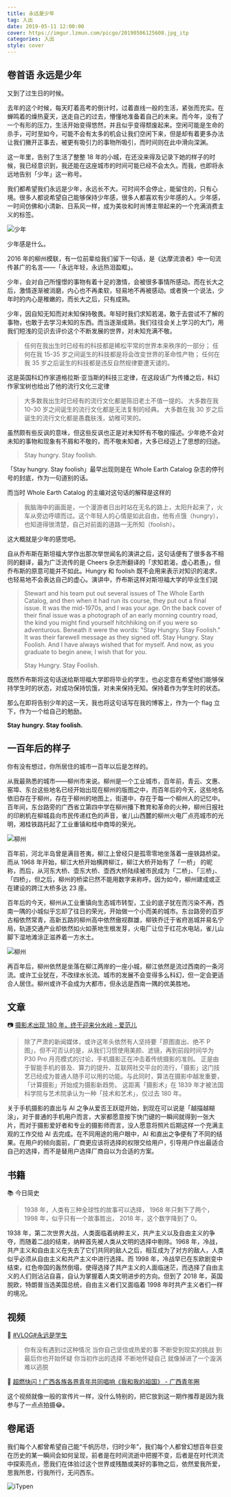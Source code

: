 ```yaml
---
title: 永远是少年
tag: 入出
date: 2019-05-11 12:00:00
cover: https://imgur.lzmun.com/picgo/20190506125608.jpg_itp
categories: 入出
style: cover
---
```


## 卷首语 永远是少年

又到了过生日的时候。

去年的这个时候，每天盯着高考的倒计时，过着直线一般的生活，紧张而充实。在蝉鸣着的燥热夏天，送走自己的过去，懵懂地准备着自己的未来。而今年，没有了一个有形的压力，生活开始变得悠然，并且似乎变得颓废起来。空闲可能是生命的杀手，可时至如今，可能不会有太多的机会让我们空闲下来，但是却有着更多办法让我们撇开正事去，被更有吸引力的事物所吸引，而时间则在此中滑向深渊。

这一年里，告别了生活了整整 18 年的小城，在还没来得及记录下她的样子的时候，我已经意识到，我还能在这座城市的时间可能已经不会太久。而我，也即将永远地告别「少年」这一称号。

我们都希望我们永远是少年，永远长不大。可时间不会停止，能留住的，只有心境。很多人都说希望自己能够保持少年感，很多人都喜欢有少年感的人。少年感，一时间仿佛和小清新、日系风一样，成为美妆和时尚博主带起来的一个充满消费主义的标签。

![少年](https://imgur.lzmun.com/picgo/20190509210203.jpg)

少年感是什么。

2016 年的柳州模联，有一位前辈给我们留下一句话，是《达摩流浪者》中一句流传甚广的名言——「永远年轻，永远热泪盈眶」。

少年，会对自己所憧憬的事物有着十足的激情，会被很多事情所感动。而在长大之后，激情逐渐被消磨，内心也不再柔软，轻易地不再被感动。或者换一个说法，少年时的内心是稚嫩的，而长大之后，只有成熟。

少年，因自知无知而对未知保持敬畏。年轻时我们求知若渴，敢于去尝试不了解的事物，也敢于去学习未知的东西。而当逐渐成熟，我们往往会关上学习的大门，用我们短浅的见识去评价这个不断发展的世界，对未知充满不敬。

> 任何在我出生时已经有的科技都是稀松平常的世界本来秩序的一部分；
> 任何在我 15-35 岁之间诞生的科技都是将会改变世界的革命性产物；
> 任何在我 35 岁之后诞生的科技都是违反自然规律要遭天谴的。

这是英国科幻作家道格拉斯·亚当斯的科技三定律，在这段话广为传播之后，科幻作家宝树也给出了他的流行文化三定律

> 大多数我出生时已经有的流行文化都是陈旧老土不值一提的。
> 大多数在我 10-30 岁之间诞生的流行文化都是无法复制的经典。
> 大多数在我 30 岁之后诞生的流行文化都是愚蠢肤浅，幼稚可笑的。

虽然颇有些反讽的意味，但这些反讽也正是对未知怀有不敬的描述。少年绝不会对未知的事物和现象有不屑和不敬的，而不敬未知者，大多已经迈上了思想的归途。

> Stay hungry. Stay foolish.

「Stay hungry. Stay foolish」最早出现则是在 Whole Earth Catalog 杂志的停刊号的封底，作为一句道别的话。

而当时 Whole Earth Catalog 的主编对这句话的解释是这样的

>我脑海中的画面是，一个漫游者日出时站在无名的路上，太阳升起来了，火车从旁边呼啸而过。这个年轻人的心情是如此自由，他有点饿（hungry），也知道得很清楚，自己对前面的道路一无所知（foolish）。

这大概就是少年的感觉吧。

自从乔布斯在斯坦福大学作出那次举世闻名的演讲之后，这句话便有了很多各不相同的翻译，最为广泛流传的是 Cheers 杂志所翻译的「求知若渴，虚心若愚」，但乔布斯的原意可能并不如此。Hungry 和 foolish 既不会用来表示对知识的渴求，也轻易地不会表达自己的虚心。演讲中，乔布斯这样对斯坦福大学的毕业生们说

> Stewart and his team put out several issues of The Whole Earth Catalog, and then when it had run its course, they put out a final issue. It was the mid-1970s, and I was your age. On the back cover of their final issue was a photograph of an early morning country road, the kind you might find yourself hitchhiking on if you were so adventurous. Beneath it were the words: "Stay Hungry. Stay Foolish." It was their farewell message as they signed off. Stay Hungry. Stay Foolish. And I have always wished that for myself. And now, as you graduate to begin anew, I wish that for you.
>
> Stay Hungry. Stay Foolish.

既然乔布斯将这句话送给斯坦福大学即将毕业的学生，也必定意在希望他们能够保持学生时的状态，对成功保持饥饿，对未来保持无知。保持着作为学生时的状态。

那么在即将告别少年的这一天，我也将这句话写在我的博客上，作为一个 flag 立下，作为一个给自己的勉励。

**Stay hungry. Stay foolish.** 

## 一百年后的样子

你有没有想过，你所居住的城市一百年以后是怎样的。

从我最熟悉的城市——柳州市来说。柳州是一个工业城市，百年前，青云、文惠、窑埠、东台这些地名已经开始出现在柳州的版图之中，而百年后的今天，这些地名依旧存在于柳州，存在于柳州的地图上，街道中，存在于每一个柳州人的记忆中。百年间，东台路旁的广西省立第四中学在柳州播下教育和革命的火种，柳州日报社的印刷机在柳城县向市民传递红色的声音，雀儿山西麓的柳州火电厂点亮城市的光明，湘桂铁路托起了工业重镇和桂中商埠的荣光。

![柳州](https://imgur.lzmun.com/picgo/20190509210346.jpg)

百年前，河北半岛曾是满目苍夷，柳江上曾经只是孤零零地坐落着一座铁路桥梁。而从 1968 年开始，柳江大桥开始横跨柳江，柳江大桥开始有了「一桥」 的昵称，而后，从河东大桥、壶东大桥、壶西大桥陆续被市民成为「二桥」、「三桥」、「四桥」，但之后，柳州的桥梁已然不能用数字来称呼。因为如今，柳州建成或正在建设的跨江大桥多达 23 座。

百年后的今天，柳州从工业重镇向生态城市转型，工业的底子犹在而污染不再，西南一隅的小城似乎忘却了往日的荣光，开始做一个小而美的城市。东台路旁的百岁古榕依然常青，高新五路的柳州高中依然傲视群雄，柳铁乔迁于省府邕城并易名宁局，轨道交通产业却依然如火如荼地生根发芽，火电厂让位于红花水电站，雀儿山脚下湿地滩涂正滋养着一方水土。

![柳州](https://imgur.lzmun.com/picgo/20190509210332.jpg)

再百年后，柳州依然是坐落在柳江两岸的一座小城，柳江依然是流过西南的一条河流。或许工业犹在，不改绿水长流。城市的发展不会变得多么科幻，但一定会更适合人居住。柳州或许不会成为大都市，但永远是西南一隅的优美胜地。

## 文章

📷 [摄影术出现 180 年，终于迎来分水岭 - 爱范儿](https://mp.weixin.qq.com/s?__biz=MjgzMTAwODI0MA==&mid=2651875825&idx=1&sn=91bb6a977419d85db9156f21f6eccf39&chksm=9b66ff6eac117678f7450df8c66e2f9a8c72c27587f8cc878e265278714eba6959d124ce0899&mpshare=1&scene=23&srcid=0505g7G667PDkVzsYGxMan8o#rd)

> 除了严肃的新闻媒体，或许这年头依然有人坚持要「原图直出、绝不 P 图」，但不可否认的是，从我们习惯使用美颜、滤镜，再到前段时间华为 P30 Pro 月亮模式的讨论，手机摄影正在冲击着传统摄影的准则。
> 正是由于智能手机的普及、算力的提升、互联网社交平台的流行，「摄影」这门技艺已经成为普通人随手可以用的功能。与此同时，算法在摄影中越发重要，「计算摄影」开始成为摄影新趋势。
> 这距离「摄影术」在 1839 年才被法国科学院与艺术院承认为一种「技术和艺术」，仅过去 180 年。

关于手机摄影的直出与 AI 之争从爱否王跃琨开始，到现在可以说是「越描越糊涂」，对于普通的手机用户而言，大家都愿意按下快门键的一瞬间就得到一张大片，而对于摄影爱好者和专业的摄影师而言，没人愿意将照片后期这样一个充满主观的工作交给 AI 去完成。在不同用途的用户眼中，AI 和直出之争便有了不同的结果。在用户的倾向面前，厂商更应该将选择的权限交给用户，引导用户作出最适合自己的选择，而不是替用户选择厂商自以为合适的方案。

## 书籍

📚 今日简史

> 1938 年，人类有三种全球性的故事可以选择，
> 1968 年只剩下了两个，
> 1998 年，似乎只有一个故事胜出，
> 2018 年，这个数字降到了 0。

1938 年，第二次世界大战，人类面临着纳粹主义，共产主义以及自由主义的争夺，而随着二战的结束，纳粹首先被人类从文明的选择中剔除。1968 年，冷战，共产主义和自由主义在失去了它们共同的敌人之后，相互成为了对方的敌人，人类似乎必须从自由主义和共产主义中进行选择。而 1998 年，冷战早已在东欧剧变中结束，红色帝国的轰然倒塌，使得选择了共产主义的人面临迷茫，而选择了自由主义的人们则沾沾自喜，自认为掌握着人类文明进步的方向。但到了 2018 年，英国脱欧，特朗普当选美国总统，自由主义者们又面临着 1998 年时共产主义者们一样的境况。

## 视频

🎥 [#VLOG#永远是学生](https://www.bilibili.com/video/av27920173/)

> 你有没有遇到过这种情况
> 当你自己坚信或热爱的事
> 不断受到现实的挑战
> 到最后你也开始怀疑
> 你当初作出的选择
> 不断地怀疑自己
> 就像掉进了一个漩涡
> 难以逃脱

🎥 [超燃快闪！广西各族各界青年共同唱响《我和我的祖国》 - 广西青年圈](https://mp.weixin.qq.com/s?__biz=MzA5MTI3NDEyMA==&mid=2650770248&idx=1&sn=bd4e2637ed9040f0ff5de796a8f9ce79&chksm=8875c5afbf024cb93826332023bb400391ee558604ff77c9a6cf253ee4bee51b864c02d27649&mpshare=1&scene=23&srcid=#rd)

这个视频就像一般的宣传片一样，没什么特别的，把它放到这一期作推荐是因为我参与了一点点拍摄😂。

## 卷尾语

我们每个人都曾希望自己能“千帆历尽，归时少年”，我们每个人都曾幻想百年巨变在历史的某一瞬间会如何呈现，前者是在时间流逝中把握不变，后者是在时代洪流中探索亮点，愿我们在体验过这个世界或残酷或美好的事物之后，依然爱我所爱，思我所思，行我所行，无问西东。

![iTypen](https://imgur.lzmun.com/picgo/20190509003715.png)
